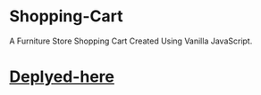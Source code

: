 # Shopping-Cart
A Furniture Store Shopping Cart Created Using Vanilla JavaScript.

# [Deplyed-here]()
